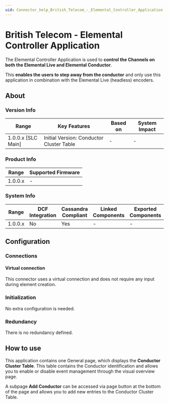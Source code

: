 ```yaml
---
uid: Connector_help_British_Telecom_-_Elemental_Controller_Application
---
```


# British Telecom - Elemental Controller Application

The Elemental Controller Application is used to **control the Channels on both the Elemental Live and Elemental Conductor**.

This **enables the users to step away from the conductor** and only use this application in combination with the Elemental Live (headless) encoders.

## About

### Version Info

| **Range**            | **Key Features**                         | **Based on** | **System Impact** |
|----------------------|------------------------------------------|--------------|-------------------|
| 1.0.0.x \[SLC Main\] | Initial Version: Conductor Cluster Table | \-           | \-                |

### Product Info

| Range     | Supported Firmware     |
|-----------|------------------------|
| 1.0.0.x   | \-                     |

### System Info

| Range     | DCF Integration     | Cassandra Compliant     | Linked Components     | Exported Components     |
|-----------|---------------------|-------------------------|-----------------------|-------------------------|
| 1.0.0.x   | No                  | Yes                     | \-                    | \-                      |

## Configuration

### Connections

#### Virtual connection

This connector uses a virtual connection and does not require any input during element creation.

### Initialization

No extra configuration is needed.

### Redundancy

There is no redundancy defined.

## How to use

This application contains one General page, which displays the **Conductor Cluster Table**. This table contains the Conductor identification and allows you to enable or disable event management through the visual overview page.

A subpage **Add Conductor** can be accessed via page button at the bottom of the page and allows you to add new entries to the Conductor Cluster Table.
